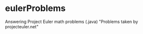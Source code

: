 # eulerProblems
Answering Project Euler math problems (.java)
"Problems taken by projecteuler.net" 
